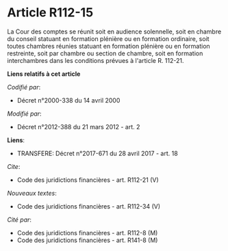 # Article R112-15

La Cour des comptes se réunit soit en audience solennelle, soit en chambre du conseil statuant en formation plénière ou en
formation ordinaire, soit toutes chambres réunies statuant en formation plénière ou en formation restreinte, soit par chambre
ou section de chambre, soit en formation interchambres dans les conditions prévues à l'article R. 112-21.

**Liens relatifs à cet article**

_Codifié par_:

  - Décret n°2000-338 du 14 avril 2000

_Modifié par_:

  - Décret n°2012-388  du 21 mars 2012 - art. 2

**Liens**:

  - TRANSFERE: Décret n°2017-671 du 28 avril 2017 - art. 18

_Cite_:

  - Code des juridictions financières - art. R112-21 (V)

_Nouveaux textes_:

  - Code des juridictions financières - art. R112-34 (V)

_Cité par_:

  - Code des juridictions financières - art. R112-8 (M)
  - Code des juridictions financières - art. R141-8 (M)

